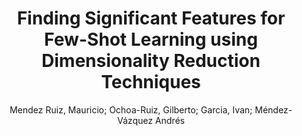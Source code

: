 ---
paperId: 53
author: Mendez Ruiz, Mauricio; Ochoa-Ruiz, Gilberto; Garcia, Ivan; Méndez-Vázquez Andrés
publicationauthor: Mendez Ruiz, M. et al.
title: Finding Significant Features for Few-Shot Learning using Dimensionality Reduction Techniques
pdf: 53_CameraReady_53.pdf
poster: 53_poster_53.png
pitch: https://youtu.be/5bF4VJC62GE
type: Poster
topic: Image Classification
category: Extended Abstract
link: https://doi.org/10.52591/lxai2021062513
conference: cvpr
year: 2021
tags: cvpr-2021-ea
location: Virtual
---